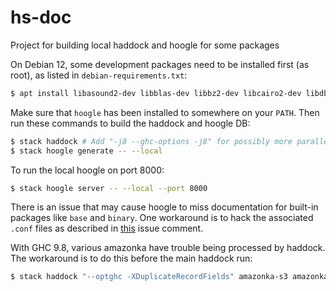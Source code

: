 # hs-doc
Project for building local haddock and hoogle for some packages

On Debian 12, some development packages need to be installed first (as root), as listed in
`debian-requirements.txt`:

```bash
$ apt install libasound2-dev libblas-dev libbz2-dev libcairo2-dev libdbusmenu-gtk3-dev libgirepository1.0-dev libglew-dev libglib2.0-dev libgsl-dev libicu-dev liblapack-dev liblzma-dev libmariadb-dev libmysqlclient-dev libpcap-dev libpcre3-dev libpq-dev libsdl2-dev libsdl2-gfx-dev libsdl2-image-dev libsdl2-mixer-dev libsdl2-ttf-dev libxft-dev libxrandr-dev libxss-dev libzstd-dev pkgconf protobuf-compiler
```
Make sure that `hoogle` has been installed to somewhere on your `PATH`.
Then run these commands to build the haddock and hoogle DB:
```bash
$ stack haddock # Add "-j8 --ghc-options -j8" for possibly more parallel processing.
$ stack hoogle generate -- --local
```
To run the local hoogle on port 8000:
```bash
$ stack hoogle server -- --local --port 8000
```

There is an issue that may cause hoogle to miss documentation for built-in packages like `base` and `binary`.
One workaround is to hack the associated `.conf` files as described in
[this](https://github.com/ndmitchell/hoogle/issues/420#issuecomment-1911916738) issue comment.

With GHC 9.8, various amazonka have trouble being processed by haddock. The workaround is to do this before
the main haddock run:
```bash
$ stack haddock "--optghc -XDuplicateRecordFields" amazonka-s3 amazonka-sso amazonka-sts
```
